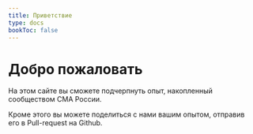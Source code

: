 ```yaml
---
title: Приветствие
type: docs
bookToc: false
---
```


# Добро пожаловать

На этом сайте вы сможете подчерпнуть опыт, накопленный сообществом СМА России.

Кроме этого вы можете поделиться с нами вашим опытом, отправив его в Pull-request на Github.
